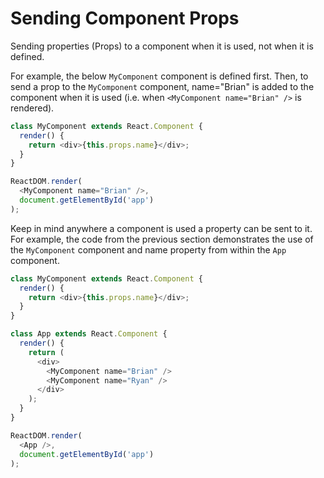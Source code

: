 # Sending Component Props

Sending properties (Props) to a component when it is used, not when it is defined. 

For example, the below `MyComponent` component is defined first. Then, to send a prop to the `MyComponent` component, name="Brian" is added to the component when it is used (i.e. when `<MyComponent name="Brian" />` is rendered).

```javascript
class MyComponent extends React.Component {
  render() {
    return <div>{this.props.name}</div>;
  }
}

ReactDOM.render(
  <MyComponent name="Brian" />, 
  document.getElementById('app')
);
```

Keep in mind anywhere a component is used a property can be sent to it. For example, the code from the previous section demonstrates the use of the `MyComponent` component and name property from within the `App` component.

```javascript
class MyComponent extends React.Component {
  render() {
    return <div>{this.props.name}</div>;
  }
}

class App extends React.Component {
  render() {
    return (
      <div>
        <MyComponent name="Brian" />
        <MyComponent name="Ryan" />
      </div>
    );
  }
}

ReactDOM.render(
  <App />, 
  document.getElementById('app')
);
```
